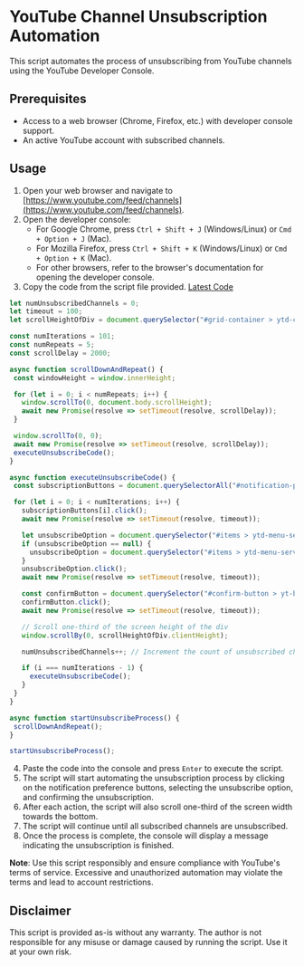 # YouTube Channel Unsubscription Automation

This script automates the process of unsubscribing from YouTube channels using the YouTube Developer Console.

## Prerequisites

- Access to a web browser (Chrome, Firefox, etc.) with developer console support.
- An active YouTube account with subscribed channels.

## Usage

1. Open your web browser and navigate to [https://www.youtube.com/feed/channels](https://www.youtube.com/feed/channels).
2. Open the developer console:
   - For Google Chrome, press `Ctrl + Shift + J` (Windows/Linux) or `Cmd + Option + J` (Mac).
   - For Mozilla Firefox, press `Ctrl + Shift + K` (Windows/Linux) or `Cmd + Option + K` (Mac).
   - For other browsers, refer to the browser's documentation for opening the developer console.
3. Copy the code from the script file provided. [Latest Code](https://github.com/hareesh-r/youtube-unsubscribe/blob/main/script.js)
 ```javascript
let numUnsubscribedChannels = 0;
let timeout = 100;
let scrollHeightOfDiv = document.querySelector("#grid-container > ytd-channel-renderer:nth-child(1)");

const numIterations = 101;
const numRepeats = 5;
const scrollDelay = 2000;

async function scrollDownAndRepeat() {
  const windowHeight = window.innerHeight;

  for (let i = 0; i < numRepeats; i++) {
    window.scrollTo(0, document.body.scrollHeight);
    await new Promise(resolve => setTimeout(resolve, scrollDelay));
  }

  window.scrollTo(0, 0);
  await new Promise(resolve => setTimeout(resolve, scrollDelay));
  executeUnsubscribeCode();
}

async function executeUnsubscribeCode() {
  const subscriptionButtons = document.querySelectorAll("#notification-preference-button > ytd-subscription-notification-toggle-button-renderer-next > yt-button-shape > button > yt-touch-feedback-shape > div > div.yt-spec-touch-feedback-shape__fill");

  for (let i = 0; i < numIterations; i++) {
    subscriptionButtons[i].click();
    await new Promise(resolve => setTimeout(resolve, timeout));

    let unsubscribeOption = document.querySelector("#items > ytd-menu-service-item-renderer:nth-child(4) > tp-yt-paper-item");
    if (unsubscribeOption == null) {
      unsubscribeOption = document.querySelector("#items > ytd-menu-service-item-renderer:nth-child(2) > tp-yt-paper-item");
    }
    unsubscribeOption.click();
    await new Promise(resolve => setTimeout(resolve, timeout));

    const confirmButton = document.querySelector("#confirm-button > yt-button-shape > button > yt-touch-feedback-shape > div > div.yt-spec-touch-feedback-shape__fill");
    confirmButton.click();
    await new Promise(resolve => setTimeout(resolve, timeout));

    // Scroll one-third of the screen height of the div
    window.scrollBy(0, scrollHeightOfDiv.clientHeight);

    numUnsubscribedChannels++; // Increment the count of unsubscribed channels

    if (i === numIterations - 1) {
      executeUnsubscribeCode();
    }
  }
}

async function startUnsubscribeProcess() {
  scrollDownAndRepeat();
}

startUnsubscribeProcess();

```

4. Paste the code into the console and press `Enter` to execute the script.
5. The script will start automating the unsubscription process by clicking on the notification preference buttons, selecting the unsubscribe option, and confirming the unsubscription.
6. After each action, the script will also scroll one-third of the screen width towards the bottom.
7. The script will continue until all subscribed channels are unsubscribed.
8. Once the process is complete, the console will display a message indicating the unsubscription is finished.

**Note**: Use this script responsibly and ensure compliance with YouTube's terms of service. Excessive and unauthorized automation may violate the terms and lead to account restrictions.

## Disclaimer

This script is provided as-is without any warranty. The author is not responsible for any misuse or damage caused by running the script. Use it at your own risk.
